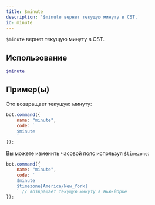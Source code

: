 ```yaml
---
title: $minute
description: '$minute вернет текущую минуту в CST.'
id: minute
---
```


`$minute` вернет текущую минуту в CST.

## Использование

```php
$minute
```

## Пример(ы)

Это возвращает текущую минуту:

```javascript
bot.command({
    name: "minute",
    code: `
    $minute
    `
});
```

Вы можете изменить часовой пояс используя `$timezone`:

```javascript
bot.command({
    name: "minute",
    code: `
    $minute 
    $timezone[America/New_York]
    ` // возвращает текущую минуту в Нью-Йорке
});
```